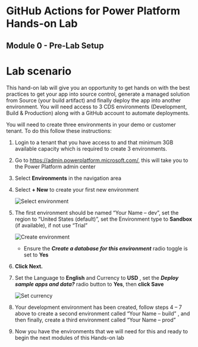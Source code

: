 # GitHub Actions for Power Platform Hands-on Lab

## Module 0 - Pre-Lab Setup

# Lab scenario

This hand-on lab will give you an opportunity to get hands on with the best practices to get your app into source control, generate a managed solution from Source (your build artifact) and finally deploy the app into another environment.  You will need access to 3 CDS environments (Development, Build & Production) along with a GitHub account to automate deployments.

You will need to create three environments in your demo or customer tenant.  To do this follow these instructions:

1. Login to a tenant that you have access to and that minimum 3GB available capacity which is required to create 3 environments.

2. Go to <https://admin.powerplatform.microsoft.com/>, this will take you to the Power Platform admin center

3. Select **Environments** in the navigation area

4. Select **+ New** to create your first new environment

    ![Select environment](media/gh-lab-0.30-0.40.png "Select environment and click New")

5. The first environment should be named “Your Name – dev”, set the region to “United States (default)”, set the Environment type to **Sandbox** (if available), if not use “Trial”

    ![Create environment](media/gh-lab-0.50.png "Create environment")

    - Ensure the ***Create a database for this environment*** radio toggle is set to **Yes**

6. **Click Next.**

7. Set the Language to **English** and Currency to **USD** , set the ***Deploy sample apps and data?*** radio button to **Yes**, then **click Save**

    ![Set currency](media/gh-lab-0.70.png "Set currency")

8. Your development environment has been created, follow steps 4 – 7 above to create a second environment called “Your Name – build” , and then finally, create a third environment called “Your Name – prod”

9. Now you have the environments that we will need for this and ready to begin the next modules of this Hands-on lab
